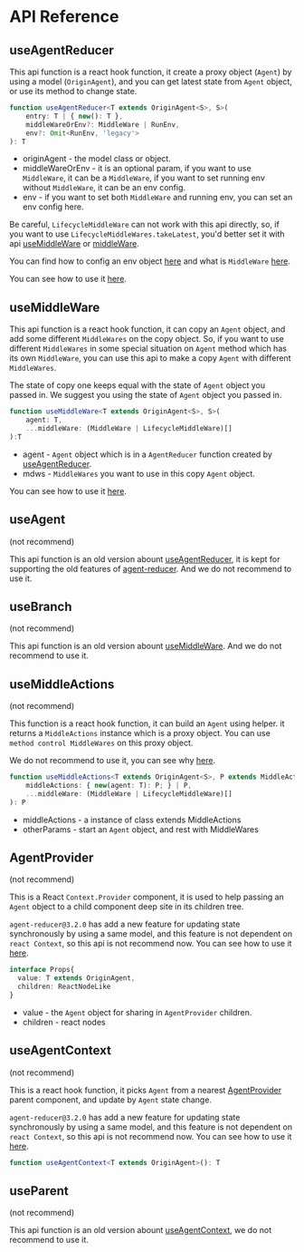 # API Reference

## useAgentReducer

This api function is a react hook function, it create a proxy object (`Agent`) by using a model (`OriginAgent`), and you can get latest state from `Agent` object, or use its method to change state.

```typescript
function useAgentReducer<T extends OriginAgent<S>, S>(
    entry: T | { new(): T }, 
    middleWareOrEnv?: MiddleWare | RunEnv, 
    env?: Omit<RunEnv, 'legacy'>
): T
```

* originAgent - the model class or object.
* middleWareOrEnv - it is an optional param, if you want to use `MiddleWare`, it can be a `MiddleWare`, if you want to set running env without `MiddleWare`, it can be an env config.
* env - if you want to set both `MiddleWare` and running env, you can set an env config here.

Be careful, `LifecycleMiddleWare` can not work with this api directly, so, if you want to use `LifecycleMiddleWares.takeLatest`, you'd better set it with api [useMiddleWare](#useMiddleWare) or [middleWare](https://github.com/filefoxper/agent-reducer/blob/master/documents/en/api/middle_ware.md).

You can find how to config an env object [here](/guides?id=about-run-env) and what is `MiddleWare` [here](https://github.com/filefoxper/agent-reducer/blob/master/documents/en/guides/about_middle_ware.md).

You can see how to use it [here](/tutorial?id=search-page-model).

## useMiddleWare

This api function is a react hook function, it can copy an `Agent` object, and add some different `MiddleWares` on the copy object. So, if you want to use different `MiddleWares` in some special situation on `Agent` method which has its own `MiddleWare`, you can use this api to make a copy `Agent` with different `MiddleWares`. 

The state of copy one keeps equal with the state of `Agent` object you passed in. We suggest you using the state of `Agent` object you passed in.


```typescript
function useMiddleWare<T extends OriginAgent<S>, S>(
    agent: T, 
    ...middleWare: (MiddleWare | LifecycleMiddleWare)[]
):T
```

* agent - `Agent` object which is in a `AgentReducer` function created by [useAgentReducer](/api?id=useagentreducer).
* mdws - `MiddleWares` you want to use in this copy `Agent` object.

You can see how to use it [here](/tutorial?id=use-middleware).

## useAgent

(not recommend)

This api function is an old version abount [useAgentReducer](/api?id=useagentreducer), it is kept for supporting the old features of [agent-reducer](https://www.npmjs.com/package/agent-reducer). And we do not recommend to use it.

## useBranch

(not recommend)

This api function is an old version abount [useMiddleWare](/api?id=usemiddleware). And we do not recommend to use it.

## useMiddleActions

(not recommend)

This function is a react hook function, it can build an `Agent` using helper. it returns a `MiddleActions` instance which is a proxy object. You can use `method control MiddleWares` on this proxy object. 

We do not recommend to use it, you can see why [here](https://github.com/filefoxper/agent-reducer/blob/master/documents/en/guides/not_recommend.md).

```typescript
function useMiddleActions<T extends OriginAgent<S>, P extends MiddleActions<T, S>, S = any>(
    middleActions: { new(agent: T): P; } | P,
    ...middleWare: (MiddleWare | LifecycleMiddleWare)[]
): P
```

* middleActions - a instance of class extends MiddleActions
* otherParams - start an `Agent` object, and rest with MiddleWares

## AgentProvider

(not recommend)

This is a React `Context.Provider` component, it is used to help passing an `Agent` object to a child component deep site in its children tree. 

`agent-reducer@3.2.0` has add a new feature for updating state synchronously by using a same model, and this feature is not dependent on `react Context`, so this api is not recommend now. You can see how to use it [here](/tutorial?id=new-features).

```typescript
interface Props{
  value: T extends OriginAgent,
  children: ReactNodeLike
}
```
* value - the `Agent` object for sharing in `AgentProvider` children.
* children - react nodes

## useAgentContext

(not recommend)

This is a react hook function, it picks `Agent` from a nearest [AgentProvider](/api?id=agentprovider) parent component, and update by `Agent` state change.

`agent-reducer@3.2.0` has add a new feature for updating state synchronously by using a same model, and this feature is not dependent on `react Context`, so this api is not recommend now. You can see how to use it [here](/tutorial?id=new-features).

```typescript
function useAgentContext<T extends OriginAgent>(): T
```

## useParent

(not recommend)

This api function is an old version abount [useAgentContext](/api?id=useagentcontext), we do not recommend to use it.

  
